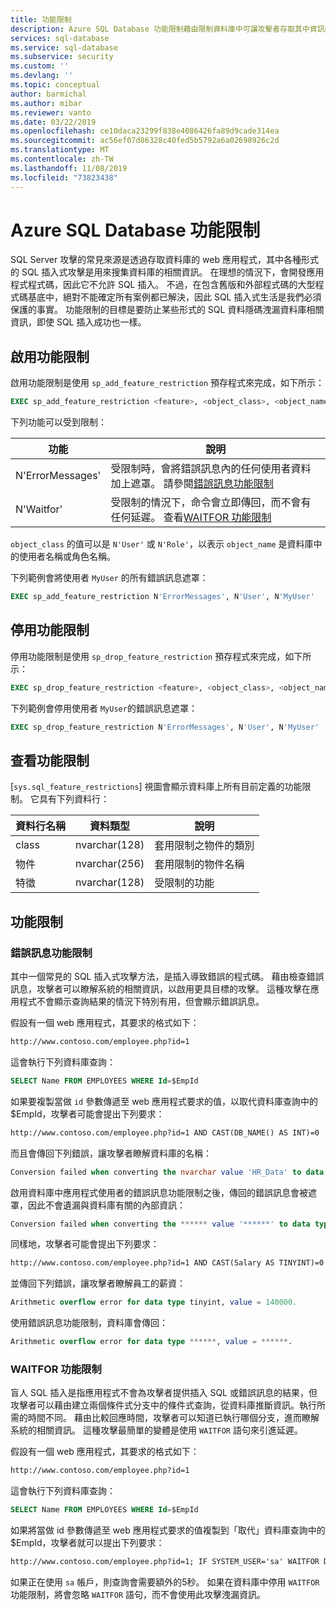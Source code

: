 ```yaml
---
title: 功能限制
description: Azure SQL Database 功能限制藉由限制資料庫中可讓攻擊者存取其中資訊的功能，來改善您的資料庫安全性。
services: sql-database
ms.service: sql-database
ms.subservice: security
ms.custom: ''
ms.devlang: ''
ms.topic: conceptual
author: barmichal
ms.author: mibar
ms.reviewer: vanto
ms.date: 03/22/2019
ms.openlocfilehash: ce10daca23299f838e4086426fa89d9cade314ea
ms.sourcegitcommit: ac56ef07d86328c40fed5b5792a6a02698926c2d
ms.translationtype: MT
ms.contentlocale: zh-TW
ms.lasthandoff: 11/08/2019
ms.locfileid: "73823438"
---
```

# <a name="azure-sql-database-feature-restrictions"></a>Azure SQL Database 功能限制

SQL Server 攻擊的常見來源是透過存取資料庫的 web 應用程式，其中各種形式的 SQL 插入式攻擊是用來搜集資料庫的相關資訊。  在理想的情況下，會開發應用程式程式碼，因此它不允許 SQL 插入。  不過，在包含舊版和外部程式碼的大型程式碼基底中，絕對不能確定所有案例都已解決，因此 SQL 插入式生活是我們必須保護的事實。  功能限制的目標是要防止某些形式的 SQL 資料隱碼洩漏資料庫相關資訊，即使 SQL 插入成功也一樣。

## <a name="enabling-feature-restrictions"></a>啟用功能限制

啟用功能限制是使用 `sp_add_feature_restriction` 預存程式來完成，如下所示：

```sql
EXEC sp_add_feature_restriction <feature>, <object_class>, <object_name>
```

下列功能可以受到限制：

| 功能          | 說明 |
|------------------|-------------|
| N'ErrorMessages' | 受限制時，會將錯誤訊息內的任何使用者資料加上遮罩。 請參閱[錯誤訊息功能限制](#error-messages-feature-restriction) |
| N'Waitfor'       | 受限制的情況下，命令會立即傳回，而不會有任何延遲。 查看[WAITFOR 功能限制](#waitfor-feature-restriction) |

`object_class` 的值可以是 `N'User'` 或 `N'Role'`，以表示 `object_name` 是資料庫中的使用者名稱或角色名稱。

下列範例會將使用者 `MyUser` 的所有錯誤訊息遮罩：

```sql
EXEC sp_add_feature_restriction N'ErrorMessages', N'User', N'MyUser'
```

## <a name="disabling-feature-restrictions"></a>停用功能限制

停用功能限制是使用 `sp_drop_feature_restriction` 預存程式來完成，如下所示：

```sql
EXEC sp_drop_feature_restriction <feature>, <object_class>, <object_name>
```

下列範例會停用使用者 `MyUser`的錯誤訊息遮罩：

```sql
EXEC sp_drop_feature_restriction N'ErrorMessages', N'User', N'MyUser'
```

## <a name="viewing-feature-restrictions"></a>查看功能限制

[`sys.sql_feature_restrictions`] 視圖會顯示資料庫上所有目前定義的功能限制。 它具有下列資料行：

| 資料行名稱 | 資料類型 | 說明 |
|-------------|-----------|-------------|
| class       | nvarchar(128) | 套用限制之物件的類別 |
| 物件      | nvarchar(256) | 套用限制的物件名稱 |
| 特徵     | nvarchar(128) | 受限制的功能 |

## <a name="feature-restrictions"></a>功能限制

### <a name="error-messages-feature-restriction"></a>錯誤訊息功能限制

其中一個常見的 SQL 插入式攻擊方法，是插入導致錯誤的程式碼。  藉由檢查錯誤訊息，攻擊者可以瞭解系統的相關資訊，以啟用更具目標的攻擊。  這種攻擊在應用程式不會顯示查詢結果的情況下特別有用，但會顯示錯誤訊息。

假設有一個 web 應用程式，其要求的格式如下：

```html
http://www.contoso.com/employee.php?id=1
```

這會執行下列資料庫查詢：

```sql
SELECT Name FROM EMPLOYEES WHERE Id=$EmpId
```

如果要複製當做 `id` 參數傳遞至 web 應用程式要求的值，以取代資料庫查詢中的 $EmpId，攻擊者可能會提出下列要求：

```html
http://www.contoso.com/employee.php?id=1 AND CAST(DB_NAME() AS INT)=0
```

而且會傳回下列錯誤，讓攻擊者瞭解資料庫的名稱：

```sql
Conversion failed when converting the nvarchar value 'HR_Data' to data type int.
```

啟用資料庫中應用程式使用者的錯誤訊息功能限制之後，傳回的錯誤訊息會被遮罩，因此不會遺漏與資料庫有關的內部資訊：

```sql
Conversion failed when converting the ****** value '******' to data type ******.
```

同樣地，攻擊者可能會提出下列要求：

```html
http://www.contoso.com/employee.php?id=1 AND CAST(Salary AS TINYINT)=0
```

並傳回下列錯誤，讓攻擊者瞭解員工的薪資：

```sql
Arithmetic overflow error for data type tinyint, value = 140000.
```

使用錯誤訊息功能限制，資料庫會傳回：

```sql
Arithmetic overflow error for data type ******, value = ******.
```

### <a name="waitfor-feature-restriction"></a>WAITFOR 功能限制

盲人 SQL 插入是指應用程式不會為攻擊者提供插入 SQL 或錯誤訊息的結果，但攻擊者可以藉由建立兩個條件式分支中的條件式查詢，從資料庫推斷資訊。執行所需的時間不同。 藉由比較回應時間，攻擊者可以知道已執行哪個分支，進而瞭解系統的相關資訊。 這種攻擊最簡單的變體是使用 `WAITFOR` 語句來引進延遲。

假設有一個 web 應用程式，其要求的格式如下：

```html
http://www.contoso.com/employee.php?id=1
```

這會執行下列資料庫查詢：

```sql
SELECT Name FROM EMPLOYEES WHERE Id=$EmpId
```

如果將當做 id 參數傳遞至 web 應用程式要求的值複製到「取代」資料庫查詢中的 $EmpId，攻擊者就可以提出下列要求：

```html
http://www.contoso.com/employee.php?id=1; IF SYSTEM_USER='sa' WAITFOR DELAY '00:00:05'
```

如果正在使用 `sa` 帳戶，則查詢會需要額外的5秒。 如果在資料庫中停用 `WAITFOR` 功能限制，將會忽略 `WAITFOR` 語句，而不會使用此攻擊洩漏資訊。